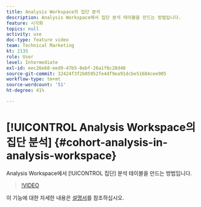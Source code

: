 ```yaml
---
title: Analysis Workspace의 집단 분석
description: Analysis Workspace에서 집단 분석 테이블을 만드는 방법입니다.
feature: 시각화
topics: null
activity: use
doc-type: feature video
team: Technical Marketing
kt: 2135
role: User
level: Intermediate
exl-id: eec26e68-eed9-47b5-8ebf-26a1f6c28d40
source-git-commit: 32424f3f2b05952fe4df9ea91dcbe51684cee905
workflow-type: tm+mt
source-wordcount: '51'
ht-degree: 41%

---
```


# [!UICONTROL Analysis Workspace의 집단 분석] {#cohort-analysis-in-analysis-workspace}

Analysis Workspace에서 [!UICONTROL 집단] 분석 테이블을 만드는 방법입니다.

>[!VIDEO](https://video.tv.adobe.com/v/23990/?quality=12)

이 기능에 대한 자세한 내용은 [설명서](https://marketing.adobe.com/resources/help/ko_KR/analytics/analysis-workspace/cohort_analysis.html)를 참조하십시오.
